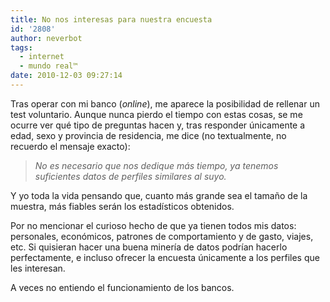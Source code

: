 ```yaml
---
title: No nos interesas para nuestra encuesta
id: '2808'
author: neverbot
tags:
  - internet
  - mundo real™
date: 2010-12-03 09:27:14
---
```


Tras operar con mi banco (_online_), me aparece la posibilidad de rellenar un test voluntario. Aunque nunca pierdo el tiempo con estas cosas, se me ocurre ver qué tipo de preguntas hacen y, tras responder únicamente a edad, sexo y provincia de residencia, me dice (no textualmente, no recuerdo el mensaje exacto):

> _No es necesario que nos dedique más tiempo, ya tenemos suficientes datos de perfiles similares al suyo._

Y yo toda la vida pensando que, cuanto más grande sea el tamaño de la muestra, más fiables serán los estadísticos obtenidos.

Por no mencionar el curioso hecho de que ya tienen todos mis datos: personales, económicos, patrones de comportamiento y de gasto, viajes, etc. Si quisieran hacer una buena minería de datos podrían hacerlo perfectamente, e incluso ofrecer la encuesta únicamente a los perfiles que les interesan.

A veces no entiendo el funcionamiento de los bancos.
